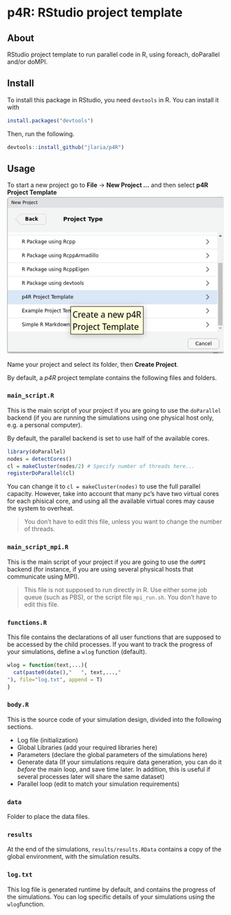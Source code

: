 p4R: RStudio project template
================

## About

RStudio project template to run parallel code in R, using foreach,
doParallel and/or doMPI.

## Install

To install this package in RStudio, you need `devtools` in R. You can
install it with

``` r
install.packages("devtools")
```

Then, run the following.

``` r
devtools::install_github("jlaria/p4R")
```

## Usage

To start a new project go to **File** -\> **New Project …** and then
select **p4R Project Template** ![](pic.png)

Name your project and select its folder, then **Create Project**.

By default, a *p4R* project template contains the following files and
folders.

### `main_script.R`

This is the main script of your project if you are going to use the
`doParallel` backend (if you are running the simulations using one
physical host only, e.g. a personal computer).

By default, the parallel backend is set to use half of the available
cores.

``` r
library(doParallel)
nodes = detectCores()
cl = makeCluster(nodes/2) # Specify number of threads here...
registerDoParallel(cl)
```

You can change it to `cl = makeCluster(nodes)` to use the full parallel
capacity. However, take into account that many pc’s have two virtual
cores for each phisical core, and using all the available virtual cores
may cause the system to overheat.

> You don’t have to edit this file, unless you want to change the number
> of threads.

### `main_script_mpi.R`

This is the main script of your project if you are going to use the
`doMPI` backend (for instance, if you are using several physical hosts
that communicate using MPI).

> This file is not supposed to run directly in R. Use either some job
> queue (such as PBS), or the script file `mpi_run.sh`. You don’t have
> to edit this file.

### `functions.R`

This file contains the declarations of all user functions that are
supposed to be accessed by the child processes. If you want to track the
progress of your simulations, define a `wlog` function (default).

``` r
wlog = function(text,...){
  cat(paste0(date(),"   ", text,...,"
"), file="log.txt", append = T)
}
```

### `body.R`

This is the source code of your simulation design, divided into the
following sections.

  - Log file (initialization)
  - Global Libraries (add your required libraries here)
  - Parameters (declare the global parameters of the simulations here)
  - Generate data (If your simulations require data generation, you can
    do it *before* the main loop, and save time later. In addition, this
    is useful if several processes later will share the same dataset)
  - Parallel loop (edit to match your simulation requirements)

### `data`

Folder to place the data files.

### `results`

At the end of the simulations, `results/results.RData` contains a copy
of the global environment, with the simulation results.

### `log.txt`

This log file is generated runtime by default, and contains the progress
of the simulations. You can log specific details of your simulations
using the `wlog`function.
